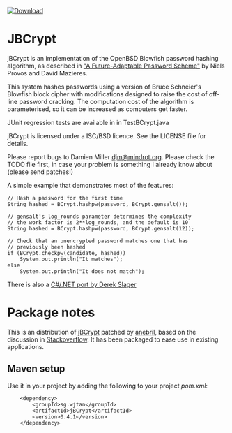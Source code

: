  [ ![Download](https://api.bintray.com/packages/wjtan/maven/jbcrypt/images/download.svg) ](https://bintray.com/wjtan/maven/jbcrypt/_latestVersion)

# JBCrypt
jBCrypt is an implementation of the OpenBSD Blowfish password hashing algorithm,
as described in ["A Future-Adaptable Password
Scheme"](http://www.openbsd.org/papers/bcrypt-paper.ps) by Niels Provos and
David Mazieres.  

This system hashes passwords using a version of Bruce Schneier's Blowfish block
cipher with modifications designed to raise the cost of off-line password
cracking. The computation cost of the algorithm is parameterised, so it can be
increased as computers get faster.  

JUnit regression tests are available in in TestBCrypt.java

jBCrypt is licensed under a ISC/BSD licence. See the LICENSE file for details.

Please report bugs to Damien Miller <djm@mindrot.org>. Please check the
TODO file first, in case your problem is something I already know about
(please send patches!)

A simple example that demonstrates most of the features:

	// Hash a password for the first time
	String hashed = BCrypt.hashpw(password, BCrypt.gensalt());

	// gensalt's log_rounds parameter determines the complexity
	// the work factor is 2**log_rounds, and the default is 10
	String hashed = BCrypt.hashpw(password, BCrypt.gensalt(12));

	// Check that an unencrypted password matches one that has
	// previously been hashed
	if (BCrypt.checkpw(candidate, hashed))
		System.out.println("It matches");
	else
		System.out.println("It does not match");

There is also a [C#/.NET port by Derek Slager](http://derekslager.com/blog/posts/2007/10/bcrypt-dotnet-strong-password-hashing-for-dotnet-and-mono.ashx)


# Package notes

This is an distribution of [jBCrypt](https://github.com/anebril/jBCrypt/tree/gcsvn-merged-0.4-overflow-fix) patched by [anebril](https://github.com/anebril),
based on the discussion in [Stackoverflow](https://stackoverflow.com/questions/38597604/java-bcrypt-not-supporting-newer-versions-seeds-prefixed-with-2b-2y-etc).
It has been packaged to ease use in existing applications.

## Maven setup

Use it in your project by adding the following to your project *pom.xml*:

        <dependency>
            <groupId>sg.wjtan</groupId>
            <artifactId>jBCrypt</artifactId>
            <version>0.4.1</version>
        </dependency>